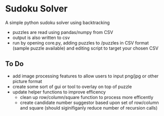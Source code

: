 # Sudoku Solver
A simple python sudoku solver using backtracking

* puzzles are read using pandas/numpy from CSV
* output is also written to csv 
* run by opening core.py, adding puzzles to /puzzles in CSV format (sample puzzle available) and editing script to target your chosen CSV


## To Do
* add image processing features to allow users to input png/jpg or other picture format
* create some sort of gui or tool to overlay on top of puzzle
* update helper functions to improve efficency
  * clean up row/column/square function to process more efficently
  * create candidate number suggestor based upon set of row/column and square (should siginifiganly reduce number of recursion calls)
  
